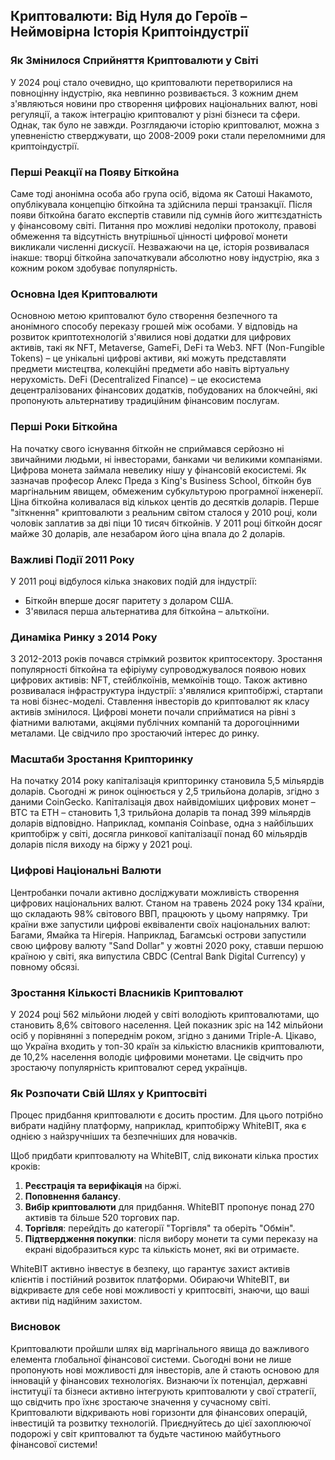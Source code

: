 ## Криптовалюти: Від Нуля до Героїв – Неймовірна Історія Криптоіндустрії

### Як Змінилося Сприйняття Криптовалюти у Світі

У 2024 році стало очевидно, що криптовалюти перетворилися на повноцінну індустрію, яка невпинно розвивається. З кожним днем з'являються новини про створення цифрових національних валют, нові регуляції, а також інтеграцію криптовалют у різні бізнеси та сфери. Однак, так було не завжди. Розглядаючи історію криптовалют, можна з упевненістю стверджувати, що 2008-2009 роки стали переломними для криптоіндустрії.

### Перші Реакції на Появу Біткойна

Саме тоді анонімна особа або група осіб, відома як Сатоші Накамото, опублікувала концепцію біткойна та здійснила перші транзакції. Після появи біткойна багато експертів ставили під сумнів його життєздатність у фінансовому світі. Питання про можливі недоліки протоколу, правові обмеження та відсутність внутрішньої цінності цифрової монети викликали численні дискусії. Незважаючи на це, історія розвивалася інакше: творці біткойна започаткували абсолютно нову індустрію, яка з кожним роком здобуває популярність.

### Основна Ідея Криптовалюти

Основною метою криптовалют було створення безпечного та анонімного способу переказу грошей між особами. У відповідь на розвиток криптотехнологій з'явилися нові додатки для цифрових активів, такі як NFT, Metaverse, GameFi, DeFi та Web3. NFT (Non-Fungible Tokens) – це унікальні цифрові активи, які можуть представляти предмети мистецтва, колекційні предмети або навіть віртуальну нерухомість. DeFi (Decentralized Finance) – це екосистема децентралізованих фінансових додатків, побудованих на блокчейні, які пропонують альтернативу традиційним фінансовим послугам.

### Перші Роки Біткойна

На початку свого існування біткойн не сприймався серйозно ні звичайними людьми, ні інвесторами, банками чи великими компаніями. Цифрова монета займала невелику нішу у фінансовій екосистемі. Як зазначав професор Алекс Преда з King's Business School, біткойн був маргінальним явищем, обмеженим субкультурою програмної інженерії. Ціна біткойна коливалася від кількох центів до десятків доларів. Перше "зіткнення" криптовалюти з реальним світом сталося у 2010 році, коли чоловік заплатив за дві піци 10 тисяч біткойнів. У 2011 році біткойн досяг майже 30 доларів, але незабаром його ціна впала до 2 доларів.

### Важливі Події 2011 Року

У 2011 році відбулося кілька знакових подій для індустрії:

- Біткойн вперше досяг паритету з доларом США.
- З'явилася перша альтернатива для біткойна – альткоїни.

### Динаміка Ринку з 2014 Року

З 2012-2013 років почався стрімкий розвиток криптосектору. Зростання популярності біткойна та ефіріуму супроводжувалося появою нових цифрових активів: NFT, стейблкоїнів, мемкоїнів тощо. Також активно розвивалася інфраструктура індустрії: з'являлися криптобіржі, стартапи та нові бізнес-моделі. Ставлення інвесторів до криптовалют як класу активів змінилося. Цифрові монети почали сприйматися на рівні з фіатними валютами, акціями публічних компаній та дорогоцінними металами. Це свідчило про зростаючий інтерес до ринку.

### Масштаби Зростання Крипторинку

На початку 2014 року капіталізація крипторинку становила 5,5 мільярдів доларів. Сьогодні ж ринок оцінюється у 2,5 трильйона доларів, згідно з даними CoinGecko. Капіталізація двох найвідоміших цифрових монет – BTC та ETH – становить 1,3 трильйона доларів та понад 399 мільярдів доларів відповідно. Наприклад, компанія Coinbase, одна з найбільших криптобірж у світі, досягла ринкової капіталізації понад 60 мільярдів доларів після виходу на біржу у 2021 році.

### Цифрові Національні Валюти

Центробанки почали активно досліджувати можливість створення цифрових національних валют. Станом на травень 2024 року 134 країни, що складають 98% світового ВВП, працюють у цьому напрямку. Три країни вже запустили цифрові еквіваленти своїх національних валют: Багами, Ямайка та Нігерія. Наприклад, Багамські острови запустили свою цифрову валюту "Sand Dollar" у жовтні 2020 року, ставши першою країною у світі, яка випустила CBDC (Central Bank Digital Currency) у повному обсязі.

### Зростання Кількості Власників Криптовалют

У 2024 році 562 мільйони людей у світі володіють криптовалютами, що становить 8,6% світового населення. Цей показник зріс на 142 мільйони осіб у порівнянні з попереднім роком, згідно з даними Triple-A. Цікаво, що Україна входить у топ-30 країн за кількістю власників криптовалюти, де 10,2% населення володіє цифровими монетами. Це свідчить про зростаючу популярність криптовалют серед українців.

### Як Розпочати Свій Шлях у Криптосвіті

Процес придбання криптовалюти є досить простим. Для цього потрібно вибрати надійну платформу, наприклад, криптобіржу WhiteBIT, яка є однією з найзручніших та безпечніших для новачків.

Щоб придбати криптовалюту на WhiteBIT, слід виконати кілька простих кроків:

1. **Реєстрація та верифікація** на біржі.
2. **Поповнення балансу**.
3. **Вибір криптовалюти** для придбання. WhiteBIT пропонує понад 270 активів та більше 520 торгових пар.
4. **Торгівля**: перейдіть до категорії "Торгівля" та оберіть "Обмін".
5. **Підтвердження покупки**: після вибору монети та суми переказу на екрані відобразиться курс та кількість монет, які ви отримаєте.

WhiteBIT активно інвестує в безпеку, що гарантує захист активів клієнтів і постійний розвиток платформи. Обираючи WhiteBIT, ви відкриваєте для себе нові можливості у криптосвіті, знаючи, що ваші активи під надійним захистом.

### Висновок

Криптовалюти пройшли шлях від маргінального явища до важливого елемента глобальної фінансової системи. Сьогодні вони не лише пропонують нові можливості для інвесторів, але й стають основою для інновацій у фінансових технологіях. Визнаючи їх потенціал, державні інституції та бізнеси активно інтегрують криптовалюти у свої стратегії, що свідчить про їхнє зростаюче значення у сучасному світі. Криптовалюти відкривають нові горизонти для фінансових операцій, інвестицій та розвитку технологій. Приєднуйтесь до цієї захоплюючої подорожі у світ криптовалют та будьте частиною майбутнього фінансової системи!


